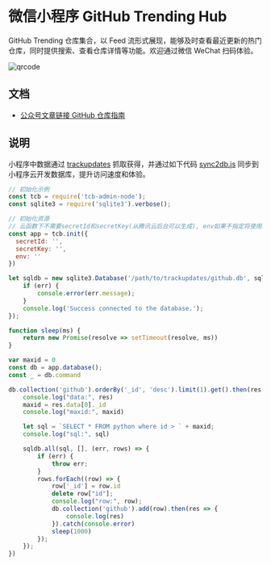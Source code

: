 # 微信小程序 GitHub Trending Hub

GitHub Trending 仓库集合，以 Feed 流形式展现，能够及时查看最近更新的热门仓库，同时提供搜索、查看仓库详情等功能。欢迎通过微信 WeChat 扫码体验。

![qrcode](https://7465-test-3c9b5e-1258459492.tcb.qcloud.la/qrcode.jpg?sign=d350a14b8d342714aa7c7246cd6a41fa&t=1548588526)



## 文档

* [公众号文章链接 GitHub 仓库指南](doc/api.md)



## 说明
小程序中数据通过 [trackupdates](https://github.com/ZhuPeng/trackupdates) 抓取获得，并通过如下代码 [sync2db.js](sync2db.js) 同步到小程序云开发数据库，提升访问速度和体验。
```javascript
// 初始化示例
const tcb = require('tcb-admin-node');
const sqlite3 = require('sqlite3').verbose();

// 初始化资源
// 云函数下不需要secretId和secretKey(从腾讯云后台可以生成), env如果不指定将使用默认环境(小程序开发工具可以查看 env)
const app = tcb.init({
  secretId: '',
  secretKey: '',
  env: ''
})

let sqldb = new sqlite3.Database('/path/to/trackupdates/github.db', sqlite3.OPEN_READWRITE, (err) => {
    if (err) {
        console.error(err.message);
    }
    console.log('Success connected to the database.');
});

function sleep(ms) {
    return new Promise(resolve => setTimeout(resolve, ms))
}

var maxid = 0
const db = app.database();
const _ = db.command

db.collection('github').orderBy('_id', 'desc').limit(1).get().then(res => {
    console.log("data:", res)
    maxid = res.data[0]._id
    console.log("maxid:", maxid)

    let sql = `SELECT * FROM python where id > ` + maxid;
    console.log("sql:", sql)

    sqldb.all(sql, [], (err, rows) => {
        if (err) {
            throw err;
        }
        rows.forEach((row) => {
            row['_id'] = row.id
            delete row["id"];
            console.log("row:", row);
            db.collection('github').add(row).then(res => {
                console.log(res)
            }).catch(console.error)
            sleep(1000)
        });
    });
})
```
